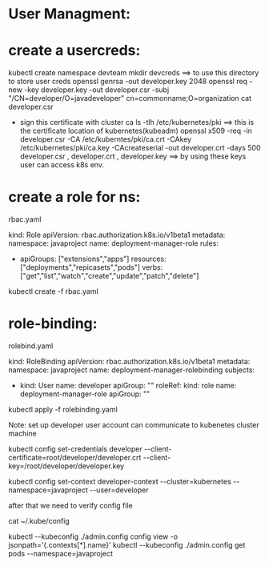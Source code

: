 User Managment:
==============

create a usercreds:
=================

kubectl create namespace devteam
mkdir devcreds ==> to use this directory to store user creds
openssl genrsa -out developer.key 2048
openssl req -new -key developer.key -out developer.csr -subj "/CN=developer/O=javadeveloper"
cn=commonname;O=organization
cat developer.csr
* sign this certificate with cluster ca
ls -tlh /etc/kubernetes/pki ==> this is the certificate location of kubernetes(kubeadm)
openssl x509 -req -in developer.csr -CA /etc/kuberntes/pki/ca.crt -CAkey /etc/kubernetes/pki/ca.key -CAcreateserial -out developer.crt -days 500
developer.csr , developer.crt , developer.key ==> by using these keys user can access k8s env.

create a role for ns:
====================
rbac.yaml

kind: Role
apiVersion: rbac.authorization.k8s.io/v1beta1
metadata:
    namespace: javaproject
    name: deployment-manager-role
rules:
- apiGroups: ["extensions","apps"]
  resources: ["deployments","repicasets","pods"]
  verbs: ["get","list","watch","create","update","patch","delete"]

kubectl create -f rbac.yaml

role-binding:
============
rolebind.yaml

kind: RoleBinding
apiVersion: rbac.authorization.k8s.io/v1beta1
metadata:
    namespace: javaproject
    name: deployment-manager-rolebinding
subjects:
- kind: User
  name: developer
  apiGroup: ""
roleRef:
    kind: role
    name: deployment-manager-role
    apiGroup: ""

kubectl apply -f rolebinding.yaml 

Note: set up developer user account can communicate to kubenetes cluster machine

kubectl config set-credentials developer --client-certificate=root/developer/developer.crt --client-key=/root/developer/developer.key 

kubectl config set-context developer-context --cluster=kubernetes --namespace=javaproject --user=developer

after that we need to verify config file

cat ~/.kube/config

kubectl --kubeconfig ./admin.config config view -o jsonpath='{.contexts[*].name}'
kubectl --kubeconfig ./admin.config get pods --namespace=javaproject
